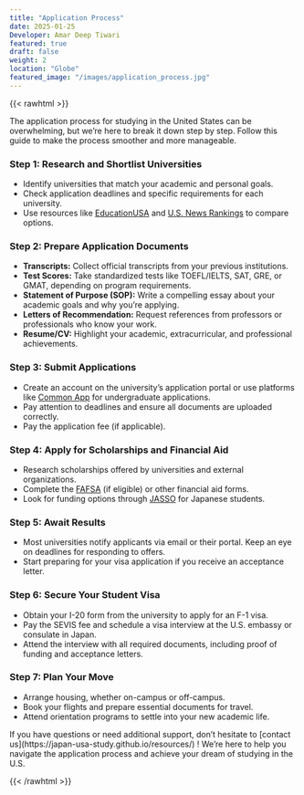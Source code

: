 ```yaml
---
title: "Application Process"
date: 2025-01-25
Developer: Amar Deep Tiwari
featured: true
draft: false
weight: 2
location: "Globe"
featured_image: "/images/application_process.jpg"
---
```


{{< rawhtml >}}
<div>
<p>The application process for studying in the United States can be overwhelming, but we’re here to break it down step by step. Follow this guide to make the process smoother and more manageable.</p>

<h3>Step 1: Research and Shortlist Universities</h3>
<ul>
  <li>Identify universities that match your academic and personal goals.</li>
  <li>Check application deadlines and specific requirements for each university.</li>
  <li>Use resources like <a href="https://educationusa.state.gov">EducationUSA</a> and <a href="https://www.usnews.com/best-colleges">U.S. News Rankings</a> to compare options.</li>
</ul>

<h3>Step 2: Prepare Application Documents</h3>
<ul>
  <li><b>Transcripts:</b> Collect official transcripts from your previous institutions.</li>
  <li><b>Test Scores:</b> Take standardized tests like TOEFL/IELTS, SAT, GRE, or GMAT, depending on program requirements.</li>
  <li><b>Statement of Purpose (SOP):</b> Write a compelling essay about your academic goals and why you’re applying.</li>
  <li><b>Letters of Recommendation:</b> Request references from professors or professionals who know your work.</li>
  <li><b>Resume/CV:</b> Highlight your academic, extracurricular, and professional achievements.</li>
</ul>

<h3>Step 3: Submit Applications</h3>
<ul>
  <li>Create an account on the university’s application portal or use platforms like <a href="https://www.commonapp.org">Common App</a> for undergraduate applications.</li>
  <li>Pay attention to deadlines and ensure all documents are uploaded correctly.</li>
  <li>Pay the application fee (if applicable).</li>
</ul>

<h3>Step 4: Apply for Scholarships and Financial Aid</h3>
<ul>
  <li>Research scholarships offered by universities and external organizations.</li>
  <li>Complete the <a href="https://studentaid.gov">FAFSA</a> (if eligible) or other financial aid forms.</li>
  <li>Look for funding options through <a href="https://www.jasso.go.jp/en/index.html">JASSO</a> for Japanese students.</li>
</ul>

<h3>Step 5: Await Results</h3>
<ul>
  <li>Most universities notify applicants via email or their portal. Keep an eye on deadlines for responding to offers.</li>
  <li>Start preparing for your visa application if you receive an acceptance letter.</li>
</ul>

<h3>Step 6: Secure Your Student Visa</h3>
<ul>
  <li>Obtain your I-20 form from the university to apply for an F-1 visa.</li>
  <li>Pay the SEVIS fee and schedule a visa interview at the U.S. embassy or consulate in Japan.</li>
  <li>Attend the interview with all required documents, including proof of funding and acceptance letters.</li>
</ul>

<h3>Step 7: Plan Your Move</h3>
<ul>
  <li>Arrange housing, whether on-campus or off-campus.</li>
  <li>Book your flights and prepare essential documents for travel.</li>
  <li>Attend orientation programs to settle into your new academic life.</li>
</ul>

<p>If you have questions or need additional support, don’t hesitate to [contact us](https://japan-usa-study.github.io/resources/) ! We’re here to help you navigate the application process and achieve your dream of studying in the U.S.</p>
</div>
{{< /rawhtml >}}
<!--more-->
